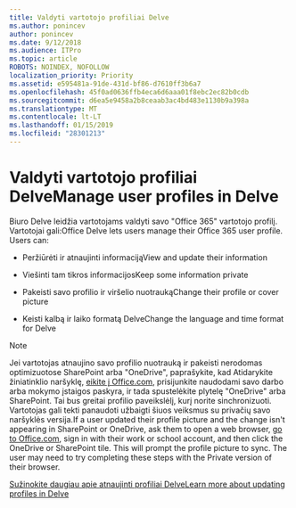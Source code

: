 ```yaml
---
title: Valdyti vartotojo profiliai Delve
ms.author: ponincev
author: ponincev
ms.date: 9/12/2018
ms.audience: ITPro
ms.topic: article
ROBOTS: NOINDEX, NOFOLLOW
localization_priority: Priority
ms.assetid: e595481a-91de-431d-bf86-d7610ff3b6a7
ms.openlocfilehash: 45f0ad0636ffb4eca6d6aaa01f8ebc2ec82b0cdb
ms.sourcegitcommit: d6ea5e9458a2b8ceaab3ac4bd483e1130b9a398a
ms.translationtype: MT
ms.contentlocale: lt-LT
ms.lasthandoff: 01/15/2019
ms.locfileid: "28301213"
---
```

# <a name="manage-user-profiles-in-delve"></a><span data-ttu-id="ee674-102">Valdyti vartotojo profiliai Delve</span><span class="sxs-lookup"><span data-stu-id="ee674-102">Manage user profiles in Delve</span></span>

<span data-ttu-id="ee674-p101">Biuro Delve leidžia vartotojams valdyti savo "Office 365" vartotojo profilį. Vartotojai gali:</span><span class="sxs-lookup"><span data-stu-id="ee674-p101">Office Delve lets users manage their Office 365 user profile. Users can:</span></span>
  
- <span data-ttu-id="ee674-105">Peržiūrėti ir atnaujinti informaciją</span><span class="sxs-lookup"><span data-stu-id="ee674-105">View and update their information</span></span>
    
- <span data-ttu-id="ee674-106">Viešinti tam tikros informacijos</span><span class="sxs-lookup"><span data-stu-id="ee674-106">Keep some information private</span></span>
    
- <span data-ttu-id="ee674-107">Pakeisti savo profilio ir viršelio nuotrauką</span><span class="sxs-lookup"><span data-stu-id="ee674-107">Change their profile or cover picture</span></span>
    
- <span data-ttu-id="ee674-108">Keisti kalbą ir laiko formatą Delve</span><span class="sxs-lookup"><span data-stu-id="ee674-108">Change the language and time format for Delve</span></span>
    
> [!NOTE]
> <span data-ttu-id="ee674-p102">Jei vartotojas atnaujino savo profilio nuotrauką ir pakeisti nerodomas optimizuotose SharePoint arba "OneDrive", paprašykite, kad Atidarykite žiniatinklio naršyklę, [eikite į Office.com](https://www.office.com), prisijunkite naudodami savo darbo arba mokymo įstaigos paskyra, ir tada spustelėkite plytelę "OneDrive" arba SharePoint. Tai bus greitai profilio paveikslėlį, kurį norite sinchronizuoti. Vartotojas gali tekti panaudoti užbaigti šiuos veiksmus su privačių savo naršyklės versija.</span><span class="sxs-lookup"><span data-stu-id="ee674-p102">If a user updated their profile picture and the change isn't appearing in SharePoint or OneDrive, ask them to open a web browser, [go to Office.com](https://www.office.com), sign in with their work or school account, and then click the OneDrive or SharePoint tile. This will prompt the profile picture to sync. The user may need to try completing these steps with the Private version of their browser.</span></span> 
  
[<span data-ttu-id="ee674-111">Sužinokite daugiau apie atnaujinti profiliai Delve</span><span class="sxs-lookup"><span data-stu-id="ee674-111">Learn more about updating profiles in Delve</span></span>](https://go.microsoft.com/fwlink/?linkid=735070)
  

